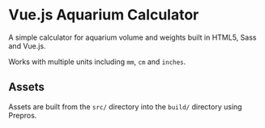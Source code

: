 # Vue.js Aquarium Calculator
A simple calculator for aquarium volume and weights built in HTML5, Sass and Vue.js.

Works with multiple units including `mm`, `cm` and `inches`.

## Assets
Assets are built from the `src/` directory into the `build/` directory using Prepros.